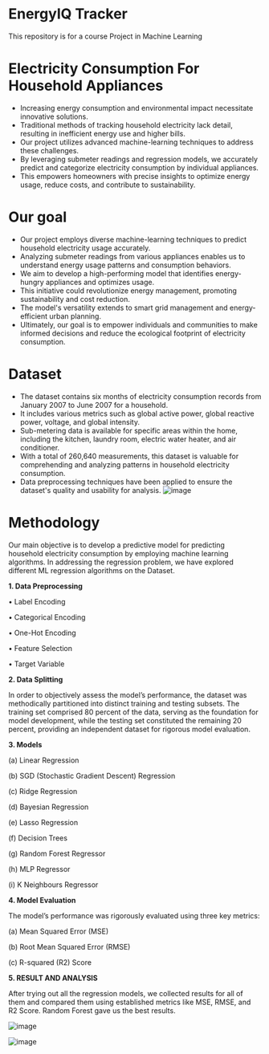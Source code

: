 # EnergyIQ Tracker
This repository is for a course Project in Machine Learning

# Electricity Consumption For Household Appliances
- Increasing energy consumption and environmental impact necessitate innovative solutions.
- Traditional methods of tracking household electricity lack detail, resulting in inefficient energy use and higher bills.
- Our project utilizes advanced machine-learning techniques to address these challenges.
- By leveraging submeter readings and regression models, we accurately predict and categorize electricity consumption by individual appliances.
- This empowers homeowners with precise insights to optimize energy usage, reduce costs, and contribute to sustainability.

# Our goal
- Our project employs diverse machine-learning techniques to predict household electricity usage accurately.
- Analyzing submeter readings from various appliances enables us to understand energy usage patterns and consumption behaviors.
- We aim to develop a high-performing model that identifies energy-hungry appliances and optimizes usage.
- This initiative could revolutionize energy management, promoting sustainability and cost reduction.
- The model's versatility extends to smart grid management and energy-efficient urban planning.
- Ultimately, our goal is to empower individuals and communities to make informed decisions and reduce the ecological footprint of electricity consumption.

# Dataset
- The dataset contains six months of electricity consumption records from January 2007 to June 2007 for a household.
- It includes various metrics such as global active power, global reactive power, voltage, and global intensity.
- Sub-metering data is available for specific areas within the home, including the kitchen, laundry room, electric water heater, and air conditioner.
- With a total of 260,640 measurements, this dataset is valuable for comprehending and analyzing patterns in household electricity consumption.
- Data preprocessing techniques have been applied to ensure the dataset's quality and usability for analysis.
![image](https://github.com/Shivansh20128/Electricity-Consumption-for-Household-Appliances/assets/88429611/c1b07430-9dbe-4fa2-a10e-7c569716b695)

# Methodology
Our main objective is to develop a predictive model for
predicting household electricity consumption by employing machine learning algorithms. In addressing the regression problem, we have explored different ML regression algorithms on the Dataset. 

**1. Data Preprocessing**

• Label Encoding

• Categorical Encoding

• One-Hot Encoding

• Feature Selection

• Target Variable

**2. Data Splitting**

In order to objectively assess the model’s performance,
the dataset was methodically partitioned into distinct
training and testing subsets. The training set comprised 80 percent of the data, serving as the foundation for model development, while the testing set constituted the remaining 20 percent, providing an independent dataset for rigorous model evaluation.

**3. Models**

(a) Linear Regression

(b) SGD (Stochastic Gradient Descent) Regression

(c) Ridge Regression

(d) Bayesian Regression

(e) Lasso Regression

(f) Decision Trees

(g) Random Forest Regressor

(h) MLP Regressor

(i) K Neighbours Regressor

**4. Model Evaluation**

The model’s performance was rigorously evaluated using three key metrics:

(a) Mean Squared Error (MSE)

(b) Root Mean Squared Error (RMSE)

(c) R-squared (R2) Score

**5. RESULT AND ANALYSIS**

After trying out all the regression models, we collected
results for all of them and compared them using established
metrics like MSE, RMSE, and R2 Score. Random Forest gave us
the best results.

![image](https://github.com/Shivansh20128/Electricity-Consumption-for-Household-Appliances/assets/88429611/cc790afb-febd-42ef-a770-080079c56684)

![image](https://github.com/Shivansh20128/Electricity-Consumption-for-Household-Appliances/assets/88429611/cd0ce565-244d-4f99-81c1-ed7465561d69)


